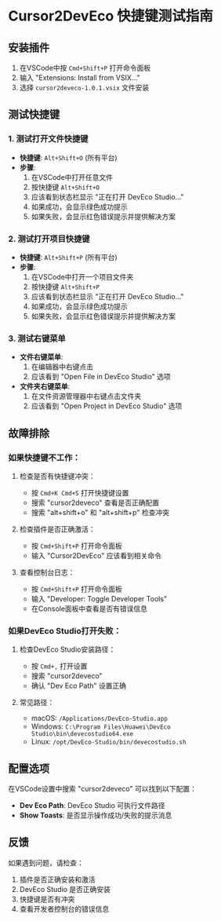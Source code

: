 # Cursor2DevEco 快捷键测试指南

## 安装插件
1. 在VSCode中按 `Cmd+Shift+P` 打开命令面板
2. 输入 "Extensions: Install from VSIX..."
3. 选择 `cursor2deveco-1.0.1.vsix` 文件安装

## 测试快捷键

### 1. 测试打开文件快捷键
- **快捷键**: `Alt+Shift+O` (所有平台)
- **步骤**:
  1. 在VSCode中打开任意文件
  2. 按快捷键 `Alt+Shift+O`
  3. 应该看到状态栏显示 "正在打开 DevEco Studio..."
  4. 如果成功，会显示绿色成功提示
  5. 如果失败，会显示红色错误提示并提供解决方案

### 2. 测试打开项目快捷键
- **快捷键**: `Alt+Shift+P` (所有平台)
- **步骤**:
  1. 在VSCode中打开一个项目文件夹
  2. 按快捷键 `Alt+Shift+P`
  3. 应该看到状态栏显示 "正在打开 DevEco Studio..."
  4. 如果成功，会显示绿色成功提示
  5. 如果失败，会显示红色错误提示并提供解决方案

### 3. 测试右键菜单
- **文件右键菜单**:
  1. 在编辑器中右键点击
  2. 应该看到 "Open File in DevEco Studio" 选项
- **文件夹右键菜单**:
  1. 在文件资源管理器中右键点击文件夹
  2. 应该看到 "Open Project in DevEco Studio" 选项

## 故障排除

### 如果快捷键不工作：
1. 检查是否有快捷键冲突：
   - 按 `Cmd+K Cmd+S` 打开快捷键设置
   - 搜索 "cursor2deveco" 查看是否正确配置
   - 搜索 "alt+shift+o" 和 "alt+shift+p" 检查冲突

2. 检查插件是否正确激活：
   - 按 `Cmd+Shift+P` 打开命令面板
   - 输入 "Cursor2DevEco" 应该看到相关命令

3. 查看控制台日志：
   - 按 `Cmd+Shift+P` 打开命令面板
   - 输入 "Developer: Toggle Developer Tools"
   - 在Console面板中查看是否有错误信息

### 如果DevEco Studio打开失败：
1. 检查DevEco Studio安装路径：
   - 按 `Cmd+,` 打开设置
   - 搜索 "cursor2deveco"
   - 确认 "Dev Eco Path" 设置正确

2. 常见路径：
   - macOS: `/Applications/DevEco-Studio.app`
   - Windows: `C:\Program Files\Huawei\DevEco Studio\bin\devecostudio64.exe`
   - Linux: `/opt/DevEco-Studio/bin/devecostudio.sh`

## 配置选项

在VSCode设置中搜索 "cursor2deveco" 可以找到以下配置：

- **Dev Eco Path**: DevEco Studio 可执行文件路径
- **Show Toasts**: 是否显示操作成功/失败的提示消息

## 反馈

如果遇到问题，请检查：
1. 插件是否正确安装和激活
2. DevEco Studio 是否正确安装
3. 快捷键是否有冲突
4. 查看开发者控制台的错误信息 